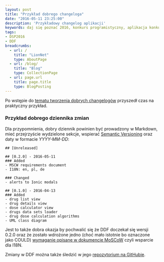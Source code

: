 ```yaml
---
layout: post
title: "Przykład dobrego changeloga"
date: "2016-05-11 23:25:00"
description: 'Przykładowy changelog aplikacji'
keywords: daj się poznać 2016, konkurs programistyczny, aplikacja konkursowa, drug dose framework, aplikacja mobilna, pas pediatryczny, dawkowanie leków, markdown, changelog, dziennik zmian, numeracja wersji
tags:
- DSP2016
- DDF
breadcrumbs:
  - url: /
    title: "LionNet"
    type: AboutPage
  - url: /blog/
    title: "Blog"
    type: CollectionPage
  - url: page.url
    title: page.title
    type: BlogPosting
---
```


Po wstępie do [tematu tworzenia dobrych changelogów][1] przyszedł czas na praktyczny
przykład.

### Przykład dobrego dziennika zmian

Dla przypomnienia, dobry dziennik powinien być prowadzony w Markdown, mieć 
przejrzyście wydzielone sekcje, wspierać [Semantic Versioning][2] oraz daty w 
formacie *YYYY-MM-DD*:


    ## [Unreleased]

    ## [0.2.0] - 2016-05-11
    ### Added
    - MSCW requirements document
    - I18N: en, pl, de

    ### Changed
    - alerts to Ionic modals

    ## [0.1.0] - 2016-04-13
    ### Added
    - drug list view
    - drug details view
    - dose calculator view
    - drugs data sets loader
    - drug dose calculation algorithms
    - UML class diagram

Jest to także dobra okazja by pochwalić się że DDF doczekał się wersji 0.2.0 oraz 
że zostało wdrożone jedno (choć mało istotnie bo oznaczone jako COULD) [wymaganie 
opisane w dokumencie MoSCoW][3] czyli wsparcie dla I18N.

Zmiany w DDF można także śledzić w jego [repozytorium na GitHubie][4].

[1]: /2016/05/05/jak-robic-dobry-changelog.html
[2]: http://semver.org/
[3]: /2016/05/04/moscow-dla-drug-dose-framework.html
[4]: https://github.com/maciejlew/drug-dose-framework

